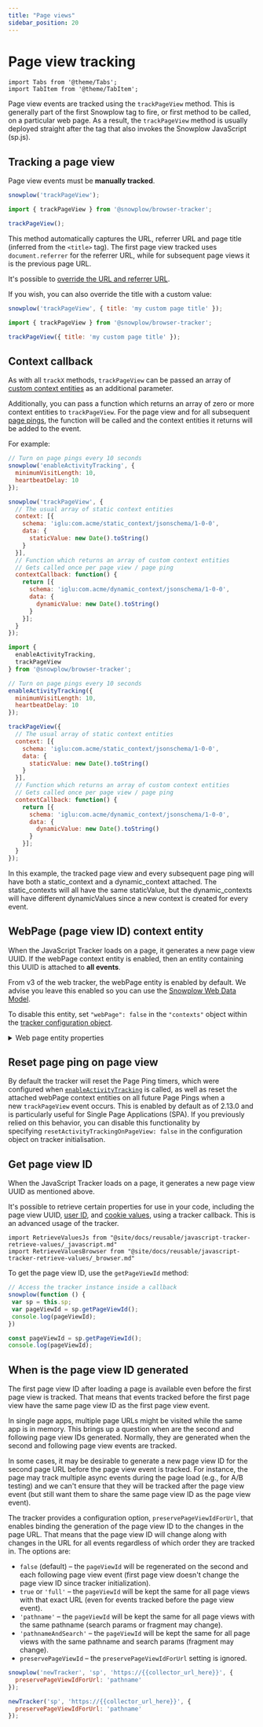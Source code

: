 ```yaml
---
title: "Page views"
sidebar_position: 20
---
```


# Page view tracking

```mdx-code-block
import Tabs from '@theme/Tabs';
import TabItem from '@theme/TabItem';
```

Page view events are tracked using the `trackPageView` method. This is generally part of the first Snowplow tag to fire, or first method to be called, on a particular web page. As a result, the `trackPageView` method is usually deployed straight after the tag that also invokes the Snowplow JavaScript (sp.js).

## Tracking a page view

Page view events must be **manually tracked**.

<Tabs groupId="platform" queryString>
  <TabItem value="js" label="JavaScript (tag)">

```javascript
snowplow('trackPageView');
```

  </TabItem>
  <TabItem value="browser" label="Browser (npm)" default>

```javascript
import { trackPageView } from '@snowplow/browser-tracker';

trackPageView();
```
  </TabItem>
</Tabs>

This method automatically captures the URL, referrer URL and page title (inferred from the `<title>` tag). The first page view tracked uses `document.referrer` for the referrer URL, while for subsequent page views it is the previous page URL.

It's possible to [override the URL and referrer URL](../index.md#setting-a-custom-page-url-and-referrer-url).

If you wish, you can also override the title with a custom value:

<Tabs groupId="platform" queryString>
  <TabItem value="js" label="JavaScript (tag)">

```javascript
snowplow('trackPageView', { title: 'my custom page title' });
```

  </TabItem>
  <TabItem value="browser" label="Browser (npm)" default>

```javascript
import { trackPageView } from '@snowplow/browser-tracker';

trackPageView({ title: 'my custom page title' });
```
  </TabItem>
</Tabs>

## Context callback

As with all `trackX` methods, `trackPageView` can be passed an array of [custom context entities](../../custom-tracking-using-schemas/index.md) as an additional parameter.

Additionally, you can pass a function which returns an array of zero or more context entities to `trackPageView`. For the page view and for all subsequent [page pings](../activity-page-pings/index.md), the function will be called and the context entities it returns will be added to the event.

For example:

<Tabs groupId="platform" queryString>
  <TabItem value="js" label="JavaScript (tag)" default>

```javascript
// Turn on page pings every 10 seconds
snowplow('enableActivityTracking', {
  minimumVisitLength: 10,
  heartbeatDelay: 10
});

snowplow('trackPageView', {
  // The usual array of static context entities
  context: [{
    schema: 'iglu:com.acme/static_context/jsonschema/1-0-0',
    data: {
      staticValue: new Date().toString()
    }
  }],
  // Function which returns an array of custom context entities
  // Gets called once per page view / page ping
  contextCallback: function() {
    return [{
      schema: 'iglu:com.acme/dynamic_context/jsonschema/1-0-0',
      data: {
        dynamicValue: new Date().toString()
      }
    }];
  }
});
```

</TabItem>
<TabItem value="browser" label="Browser (npm)">

```javascript
import {
  enableActivityTracking,
  trackPageView
} from '@snowplow/browser-tracker';

// Turn on page pings every 10 seconds
enableActivityTracking({
  minimumVisitLength: 10,
  heartbeatDelay: 10
});

trackPageView({
  // The usual array of static context entities
  context: [{
    schema: 'iglu:com.acme/static_context/jsonschema/1-0-0',
    data: {
      staticValue: new Date().toString()
    }
  }],
  // Function which returns an array of custom context entities
  // Gets called once per page view / page ping
  contextCallback: function() {
    return [{
      schema: 'iglu:com.acme/dynamic_context/jsonschema/1-0-0',
      data: {
        dynamicValue: new Date().toString()
      }
    }];
  }
});
```
  </TabItem>
</Tabs>

In this example, the tracked page view and every subsequent page ping will have both a static_context and a dynamic_context attached. The static_contexts will all have the same staticValue, but the dynamic_contexts will have different dynamicValues since a new context is created for every event.

## WebPage (page view ID) context entity

When the JavaScript Tracker loads on a page, it generates a new page view UUID. If the webPage context entity is enabled, then an entity containing this UUID is attached to **all events**.

From v3 of the web tracker, the webPage entity is enabled by default. We advise you leave this enabled so you can use the [Snowplow Web Data Model](/docs/modeling-your-data/modeling-your-data-with-dbt/dbt-models/legacy/dbt-web-data-model/index.md).

To disable this entity, set `"webPage": false` in the `"contexts"` object within the [tracker configuration object](../../tracker-setup/initialization-options/index.md).

<details>
    <summary>Web page entity properties</summary>

The [web_page](https://github.com/snowplow/iglu-central/blob/master/schemas/com.snowplowanalytics.snowplow/web_page/jsonschema/1-0-0) context entity consists of the following property:

| Attribute | Description                             | Required? |
| --------- | --------------------------------------- | --------- |
| `id`      | An identifier (UUID) for the page view. | Yes       |

</details>

## Reset page ping on page view

By default the tracker will reset the Page Ping timers, which were configured when [`enableActivityTracking`](../activity-page-pings/index.md) is called, as well as reset the attached webPage context entities on all future Page Pings when a new `trackPageView` event occurs. This is enabled by default as of 2.13.0 and is particularly useful for Single Page Applications (SPA). If you previously relied on this behavior, you can disable this functionality by specifying `resetActivityTrackingOnPageView: false` in the configuration object on tracker initialisation.

## Get page view ID

When the JavaScript Tracker loads on a page, it generates a new page view UUID as mentioned above.

It's possible to retrieve certain properties for use in your code, including the page view UUID, [user ID](../index.md#getting-user-id-once-set), and [cookie values](../../cookies-and-local-storage/getting-cookie-values/index.md#retrieving-cookie-properties-from-the-tracker), using a tracker callback. This is an advanced usage of the tracker.

```mdx-code-block
import RetrieveValuesJs from "@site/docs/reusable/javascript-tracker-retrieve-values/_javascript.md"
import RetrieveValuesBrowser from "@site/docs/reusable/javascript-tracker-retrieve-values/_browser.md"
```

<Tabs groupId="platform" queryString>
  <TabItem value="js" label="JavaScript (tag)" default>

<RetrieveValuesJs />

  </TabItem>
  <TabItem value="browser" label="Browser (npm)">

<RetrieveValuesBrowser />

  </TabItem>
</Tabs>

To get the page view ID, use the `getPageViewId` method:

<Tabs groupId="platform" queryString>
  <TabItem value="js" label="JavaScript (tag)" default>

```javascript
// Access the tracker instance inside a callback
snowplow(function () {
 var sp = this.sp;
 var pageViewId = sp.getPageViewId();
 console.log(pageViewId);
})
```

  </TabItem>
  <TabItem value="browser" label="Browser (npm)">

```javascript
const pageViewId = sp.getPageViewId();
console.log(pageViewId);
```

  </TabItem>
</Tabs>

## When is the page view ID generated

The first page view ID after loading a page is available even before the first page view is tracked. That means that events tracked before the first page view have the same page view ID as the first page view event.

In single page apps, multiple page URLs might be visited while the same app is in memory. This brings up a question when are the second and following page view IDs generated. Normally, they are generated when the second and following page view events are tracked.

In some cases, it may be desirable to generate a new page view ID for the second page URL before the page view event is tracked. For instance, the page may track multiple async events during the page load (e.g., for A/B testing) and we can't ensure that they will be tracked after the page view event (but still want them to share the same page view ID as the page view event).

The tracker provides a configuration option, `preservePageViewIdForUrl`, that enables binding the generation of the page view ID to the changes in the page URL. That means that the page view ID will change along with changes in the URL for all events regardless of which order they are tracked in. The options are:

* `false` (default) – the `pageViewId` will be regenerated on the second and each following page view event (first page view doesn't change the page view ID since tracker initialization).
* `true` or `'full'` – the `pageViewId` will be kept the same for all page views with that exact URL (even for events tracked before the page view event).
* `'pathname'` – the `pageViewId` will be kept the same for all page views with the same pathname (search params or fragment may change).
* `'pathnameAndSearch'` – the `pageViewId` will be kept the same for all page views with the same pathname and search params (fragment may change).
* `preservePageViewId` – the `preservePageViewIdForUrl` setting is ignored.

<Tabs groupId="platform" queryString>
  <TabItem value="js" label="JavaScript (tag)" default>

```javascript
snowplow('newTracker', 'sp', 'https://{{collector_url_here}}', {
  preservePageViewIdForUrl: 'pathname'
});
```

  </TabItem>
  <TabItem value="browser" label="Browser (npm)">

```javascript
newTracker('sp', 'https://{{collector_url_here}}', {
  preservePageViewIdForUrl: 'pathname'
});
```

  </TabItem>
</Tabs>
